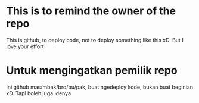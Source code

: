 # This is to remind the owner of the repo
This is github, to deploy code, not to deploy something like this xD.
But I love your effort

# Untuk mengingatkan pemilik repo
Ini github mas/mbak/bro/bu/pak, buat ngedeploy kode, bukan buat beginian xD.
Tapi boleh juga idenya
